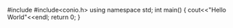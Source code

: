 #include<iostream>
#include<conio.h>
using namespace std;
int main()
{
cout<<"Hello World"<<endl;
return 0;
}


